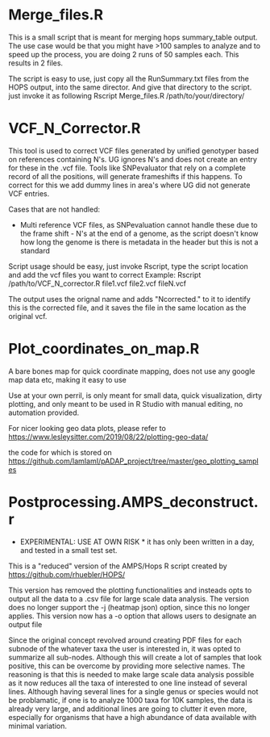 # Merge_files.R

This is a small script that is meant for merging hops summary_table output. 
The use case would be that you might have >100 samples to analyze and to speed up 
the process, you are doing 2 runs of 50 samples each. This results in 2 files.

The script is easy to use, just copy all the RunSummary.txt files from the HOPS 
output, into the same director. And give that directory to the script. 
just invoke it as following
Rscript Merge_files.R /path/to/your/directory/


# VCF_N_Corrector.R

This tool is used to correct VCF files generated by unified genotyper based on 
references containing N's. UG ignores N's and does not create an entry for these
in the .vcf file. Tools like SNPevaluator that rely on a complete record of all the 
positions, will generate frameshifts if this happens. To correct for this we 
add dummy lines in area's where UG did not generate VCF entries.

Cases that are not handled:
   - Multi reference VCF files, as SNPevaluation cannot handle these due to the 
     frame shift
    - N's at the end of a genome, as the script doesn't know how long the genome is
     there is metadata in the header but this is not a standard

Script usage should be easy, just invoke Rscript, type the script location and
add the vcf files you want to correct
Example: Rscript /path/to/VCF_N_corrector.R file1.vcf file2.vcf fileN.vcf

The output uses the orignal name and adds "Ncorrected." to it to identify this
is the corrected file, and it saves the file in the same location as the original
vcf.

# Plot_coordinates_on_map.R
A bare bones map for quick coordinate mapping, does not use any google map data etc, making it easy to use

Use at your own perril, is only meant for small data, quick visualization, dirty plotting, and only meant to be used in R Studio with manual editing, no automation provided. 

For nicer looking geo data plots, please refer to 
https://www.lesleysitter.com/2019/08/22/plotting-geo-data/

the code for which is stored on 
https://github.com/IamIamI/pADAP_project/tree/master/geo_plotting_samples 

# Postprocessing.AMPS_deconstruct.r

* EXPERIMENTAL: USE AT OWN RISK * it has only been written in a day, and tested in a small test set. 

This is a "reduced" version of the AMPS/Hops R script created by https://github.com/rhuebler/HOPS/

This version has removed the plotting functionalities and insteads opts to output all the data to a .csv file for large scale data analysis.
The version does no longer support the -j (heatmap json) option, since this no longer applies.
This version now has a -o option that allows users to designate an output file

Since the original concept revolved around creating PDF files for each subnode of the whatever taxa the user is interested in, it was opted to summarize all sub-nodes.
Although this will create a lot of samples that look positive, this can be overcome by providing more selective names. 
The reasoning is that this is needed to make large scale data analysis possible as it now reduces all the taxa of interested to one line instead of several lines. 
Although having several lines for a single genus or species would not be problamatic, if one is to analyze 1000 taxa for 10K samples, the data is already very large, and additional lines are going to clutter it even more, especially for organisms that have a high abundance of data available with minimal variation. 


